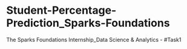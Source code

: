 # Student-Percentage-Prediction_Sparks-Foundations
The Sparks Foundations Internship_Data Science &amp; Analytics - #Task1
